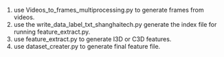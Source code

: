 1. use Videos_to_frames_multiprocessing.py to generate frames from videos.
2. use the write_data_label_txt_shanghaitech.py generate the index file for running feature_extract.py. 
3. use feature_extract.py to generate I3D or C3D features.
4. use dataset_creater.py to generate final feature file.
